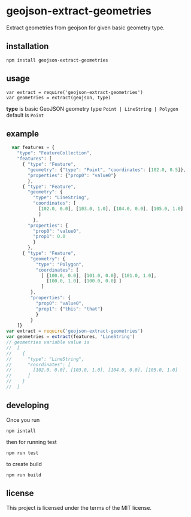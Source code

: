 # geojson-extract-geometries
Extract geometries from geojson for given basic geometry type.
## installation

```
npm install geojson-extract-geometries
```

## usage
```
var extract = require('geojson-extract-geometries')
var geometries = extract(geojson, type)
```
**type** is basic GeoJSON geometry type `Point | LineString | Polygon` default is `Point`

## example
```javascript
  var features = {
    "type": "FeatureCollection",
    "features": [
      { "type": "Feature",
        "geometry": {"type": "Point", "coordinates": [102.0, 0.5]},
        "properties": {"prop0": "value0"}
        },
      { "type": "Feature",
        "geometry": {
          "type": "LineString",
          "coordinates": [
            [102.0, 0.0], [103.0, 1.0], [104.0, 0.0], [105.0, 1.0]
            ]
          },
        "properties": {
          "prop0": "value0",
          "prop1": 0.0
          }
        },
      { "type": "Feature",
         "geometry": {
           "type": "Polygon",
           "coordinates": [
             [ [100.0, 0.0], [101.0, 0.0], [101.0, 1.0],
               [100.0, 1.0], [100.0, 0.0] ]
             ]
         },
         "properties": {
           "prop0": "value0",
           "prop1": {"this": "that"}
           }
         }
    ]}
var extract = require('geojson-extract-geometries')
var geometries = extract(features, 'LineString')
// geometries variable value is
//  [
//    { 
//      "type": "LineString",
//      "coordinates": [
//        [102.0, 0.0], [103.0, 1.0], [104.0, 0.0], [105.0, 1.0]
//      ]
//    }
//  ]


```
  
## developing
Once you run
 
```npm isntall```

then for running test 

```npm run test```

to create build

```npm run build```

## license
This project is licensed under the terms of the MIT license.
